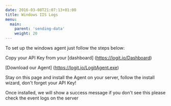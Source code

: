 ```yaml
---
date: 2016-03-08T21:07:13+01:00
title: Windows IIS Logs
menu:
  main:
    parent: 'sending-data'
    weight: 20
---
```


To set up the windows agent just follow the steps below:

Copy your API Key from your [dashboard] (https://logit.io/Dashboard)

[Download our Agent] (https://logit.io/LogitAgent.exe)

Stay on this page and install the Agent on your server, follow the install wizard, don't forget your API Key!

Once installed, we will show a success message if you don't see this please check the event logs on the server
